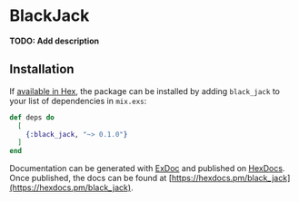 # BlackJack

**TODO: Add description**

## Installation

If [available in Hex](https://hex.pm/docs/publish), the package can be installed
by adding `black_jack` to your list of dependencies in `mix.exs`:

```elixir
def deps do
  [
    {:black_jack, "~> 0.1.0"}
  ]
end
```

Documentation can be generated with [ExDoc](https://github.com/elixir-lang/ex_doc)
and published on [HexDocs](https://hexdocs.pm). Once published, the docs can
be found at [https://hexdocs.pm/black_jack](https://hexdocs.pm/black_jack).

